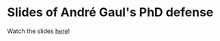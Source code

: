 # Slides of André Gaul's PhD defense

Watch the slides [here](https://andrenarchy.github.io/talk-2014-07-phdthesis-defense)!

